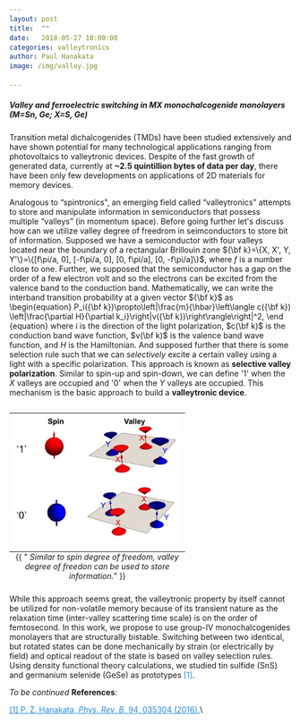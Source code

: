 ```yaml
---
layout: post
title:  ""
date:   2018-05-27 10:00:00
categories: valleytronics 
author: Paul Hanakata
image: /img/valley.jpg

---
```

##### Valley and ferroelectric switching in MX monochalcogenide monolayers (M=Sn, Ge; X=S, Ge)
Transition metal dichalcogenides (TMDs) have been studied extensively and have shown potential for many technological applications ranging from photovoltaics to valleytronic devices. Despite of the fast growth of generated data, currently at **~2.5 quintillion bytes of data per day**, there have been only few developments on applications of 2D materials for memory devices. 

Analogous to “spintronics", an emerging field called “valleytronics” attempts to store and manipulate information in semiconductors that possess multiple “valleys” (in momentum space). Before going further let's discuss how can we utilize valley degree of freedrom in seimconductors to store bit of information. Supposed we have a semiconductor with four valleys located near the boundary of a rectangular Brillouin zone ${\bf k}=\{X, X', Y, Y'\}=\{[f\pi/a, 0], [-f\pi/a, 0], [0, f\pi/a], [0, -f\pi/a]\}$, where $f$ is a number close to one. Further, we supposed that the semiconductor has a gap on the order of a few electron volt and so the electrons can be excited from the valence band to the conduction band. Mathematically, we can write the interband transition probability at a given vector ${\bf k}$ as
\begin{equation}
P_i({\bf k})\propto\left|\frac{m}{\hbar}\left\langle c({\bf k}) \left|\frac{\partial H}{\partial k_i}\right|v({\bf k})\right\rangle\right|^2,
\end {equation}
where $i$ is the direction of the light polarization, $c(\bf k)$ is
the conduction band wave function, $v(\bf k)$ is the valence band wave
function, and $H$ is the Hamiltonian. And supposed further that there is some selection rule such that we can *selectively* excite a certain valley using a light with a specific polarization. This approach is known as **selective valley polarization**.  Similar to spin-up and spin-down, we can define '1' when the $X$ valleys are occupied and '0' when the $Y$ valleys are occupied. This mechanism is the basic approach to build a  **valleytronic device**.
<table class="image" align="right">
<caption align="bottom">{{ "<i> Similar to spin degree of freedom, valley degree of freedon can be used to store information.</i>" }}</caption>
<tr><td><img src="/img/spin-valley.jpg" alt="Valley degree of freedom" description="Drawing" style="width: 300px; max-width:100%;"/></td></tr>
</table>


While this approach seems great, the valleytronic property by itself cannot be utilized for non-volatile memory because of its transient nature as the relaxation time (inter-valley scattering time scale) is on the order of femtosecond.  In this work, we propose to use group-IV monochalcogenides monolayers that are structurally bistable. Switching between two identical, but rotated states can be done mechanically by strain (or electrically by field) and optical readout of the state is based on valley selection rules. Using density functional theory calculations, we studied tin sulfide (SnS) and germanium selenide (GeSe) as prototypes <span style="color:#268cd7"> [1]</span>. 

*To be continued*
**References**:

<a href="https://journals.aps.org/prb/abstract/10.1103/PhysRevB.94.035304" style="color:#268cd7
">[1] P. Z. Hanakata, *Phys. Rev. B*, 94, 035304 (2016).</a>\\

